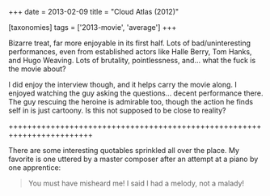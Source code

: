 +++
date = 2013-02-09
title = "Cloud Atlas (2012)"

[taxonomies]
tags = ['2013-movie', 'average']
+++

Bizarre treat, far more enjoyable in its first half. Lots of
bad/uninteresting performances, even from established actors like Halle
Berry, Tom Hanks, and Hugo Weaving. Lots of brutality, pointlessness,
and\... what the fuck is the movie about?

I did enjoy the interview though, and it helps carry the movie along. I
enjoyed watching the guy asking the questions\... decent performance
there. The guy rescuing the heroine is admirable too, though the action
he finds self in is just cartoony. Is this not supposed to be close to
reality?

++++++++++++++++++++++++++++++++++++++++++++++++++++++++++++++++++++++++

There are some interesting quotables sprinkled all over the place. My
favorite is one uttered by a master composer after an attempt at a piano
by one apprentice:

> You must have misheard me! I said I had a melody, not a malady!
